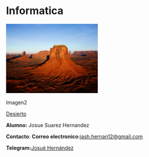 # Informatica
<img src="https://github.com/aJosue12/Informatica/blob/main/directorio/Desert.jpg?raw=true" alt="Desert.jpg" width="50%"/>




Imagen2 

[Desierto](https://github.com/aJosue12/Informatica/blob/main/directorio/Desert.jpg?raw=true)




**Alumno:** Josue Suarez Hernandez

**Contacto**:
**Correo electronico:**[jash.hernan12@gmail.com](https://mail.google.com/mail/u/0/#inbox)

**Telegram:**[Josué Hernández](https://web.telegram.org/k/)
